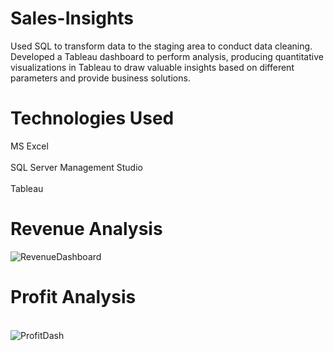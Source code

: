 # Sales-Insights
Used SQL to transform data to the staging area to conduct data cleaning. Developed a Tableau dashboard to perform analysis, producing quantitative visualizations in Tableau to draw valuable insights based on different parameters and provide business solutions.
<br>
# Technologies Used
MS Excel <br>
<br> SQL Server Management Studio <br>
<br> Tableau <br>
# Revenue Analysis
![RevenueDashboard](https://github.com/Radhika007/Sales-Insights/assets/37405390/941b9925-7200-4765-b40d-e7a132a93f10)
<br>
# Profit Analysis
<br>![ProfitDash](https://github.com/Radhika007/Sales-Insights/assets/37405390/e685b423-c28b-4ba3-9679-24674ee8507c)


